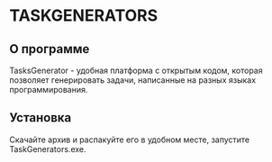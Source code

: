 # TASKGENERATORS

## О программе
TasksGenerator - удобная платформа с открытым кодом, которая позволяет генерировать задачи, написанные на разных языках программирования.

## Установка
Скачайте архив и распакуйте его в удобном месте, запустите TaskGenerators.exe.



